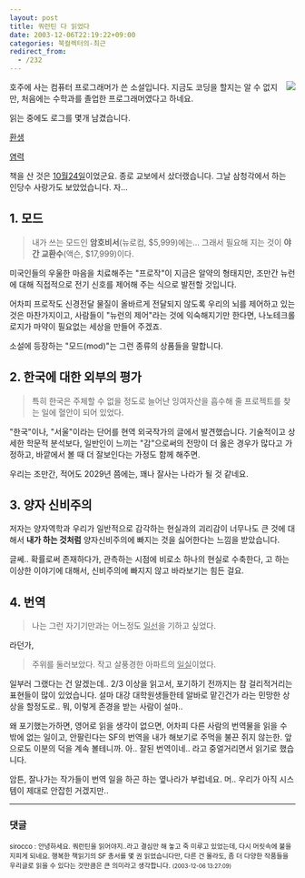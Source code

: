 ```yaml
---
layout: post
title: 쿼런틴 다 읽었다
date: 2003-12-06T22:19:22+09:00
categories: 북컬렉터의-최근
redirect_from:
  - /232
---
```


<a href="http://www.bandibook.com/largeimage/2334058.jpg" target="bb"><img src="http://www.bandibook.com/largeimage/2334058.jpg" align="right" /></a>호주에 사는 컴퓨터 프로그래머가 쓴 소설입니다. 지금도 코딩을 할지는 알 수 없지만, 처음에는 수학과를 졸업한 프로그래머였다고 하네요.

읽는 중에도 로그를 몇개 남겼습니다.

<a href="/logs/archives/000385.html" target="aa">환생</a>

<a href="/logs/archives/000387.html" target="aa">염력</a>

책을 산 것은 <a href="/322" target="aa">10월24일</a>이었군요. 종로 교보에서 샀더랬습니다. 그날 삼청각에서 하는 인당수 사랑가도 보았었습니다. 자...

<h2><b>1. 모드</b></h2>

> 내가 쓰는 모드인 <b>암호비서</b>(뉴로컴, $5,999)에는... 그래서 필요해 지는 것이 <b>야간 교환수</b>(액슨, $17,999)이다.

미국인들의 우울한 마음을 치료해주는 "프로작"이 지금은 알약의 형태지만, 조만간 뉴런에 대해 직접적으로 전기 신호를 제어해 주는 식으로 발전할 것입니다.

어차피 프로작도 신경전달 물질이 올바르게 전달되지 않도록 우리의 뇌를 제어하고 있는 것은 마찬가지이고, 사람들이 "뉴런의 제어"라는 것에 익숙해지기만 한다면, 나노테크롤로지가 마약이 필요없는 세상을 만들어 주겠죠.

소설에 등장하는 "모드(mod)"는 그런 종류의 상품들을 말합니다.

<h2><b>2. 한국에 대한 외부의 평가</b></h2>

> 특히 한국은 주체할 수 없을 정도로 늘어난 잉여자산을 흡수해 줄 프로젝트를 찾는 일에 혈안이 되어 있었다.

"한국"이나, "서울"이라는 단어를 현역 외국작가의 글에서 발견했습니다. 기술적이고 상세한 학문적 분석보다, 일반인이 느끼는 "감"으로써의 전망이 더 옳은 경우가 많다고 가정하고, 바깥에서 볼 때 더 잘보인다는 가정도 함께 해주면.

우리는 조만간, 적어도 2029년 쯤에는, 꽤나 잘사는 나라가 될 것 같네요.

<h2><b>3. 양자 신비주의</b></h2>

저자는 양자역학과 우리가 일반적으로 감각하는 현실과의 괴리감이 너무나도 큰 것에 대해서 <b>내가 하는 것처럼</b> 양자신비주의에 빠지는 것을 싫어한다는 느낌을 받았습니다.

글쎄.. 확률로써 존재하다가, 관측하는 시점에 비로소 하나의 현실로 수축한다, 고 하는 이상한 이야기에 대해서, 신비주의에 빠지지 않고 바라보기는 힘든 걸요.

<h2><b>4. 번역</b></h2>

> 나는 그런 자기기만과는 어느정도 <u>일선</u>을 기하고 싶었다.

라던가,

> 주위를 둘러보았다. 작고 살풍경한 아파트의 <u>일실</u>이었다.

일부러 그랬다는 건 알겠는데.. 2/3 이상을 읽고서, 포기하기 전까지는 참 걸리적거리는 표현들이 많이 있었습니다. 설마 대강 대학원생들한테 알바로 맡긴건가 라는 민망한 상상을 할정도로.. 뭐, 이렇게 존경을 받는 사람이 설마..

왜 포기했는가하면, 영어로 읽을 생각이 없으면, 어차피 다른 사람의 번역물을 읽을 수 밖에 없는 일이고, 안팔린다는 SF의 번역을 내가 해보기로 주먹을 불끈 쥐지 않는한. 앞으로도 이분의 덕을 계속 볼테니까. 아.. 잘된 번역이네.. 라고 중얼거리면서 읽기로 했습니다.

암튼, 잘나가는 작가들이 번역 일을 하곤 하는 옆나라가 부럽네요. 머.. 우리가 아직 시스템이 제대로 안잡힌 거겠지만..

* * *

### 댓글



<!--- cmt:499 --->
<!--- mail: --->
<!--- parent:0 --->

<small>sirocco : 안녕하세요. 쿼런틴을 읽어야지..라고 결심만 해 놓고 죽 미루고 있었는데, 다시 머릿속에 불을 지피게 되네요. 행복한 책읽기의 SF 총서를 몇 권 읽었습니다만, 다른 건 몰라도, 좀 더 다양한 작품들을 우리글로 읽을 수 있다는 것만큼은 큰 의미라고 생각합니다. <small>(2003-12-06 13:27:09)</small></small>

